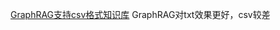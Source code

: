 [GraphRAG支持csv格式知识库](https://www.bilibili.com/video/BV1gDv1eFEBr/?vd_source=2b2f0f9a6c1d928b990734ef0bcc9b6b)
GraphRAG对txt效果更好，csv较差
